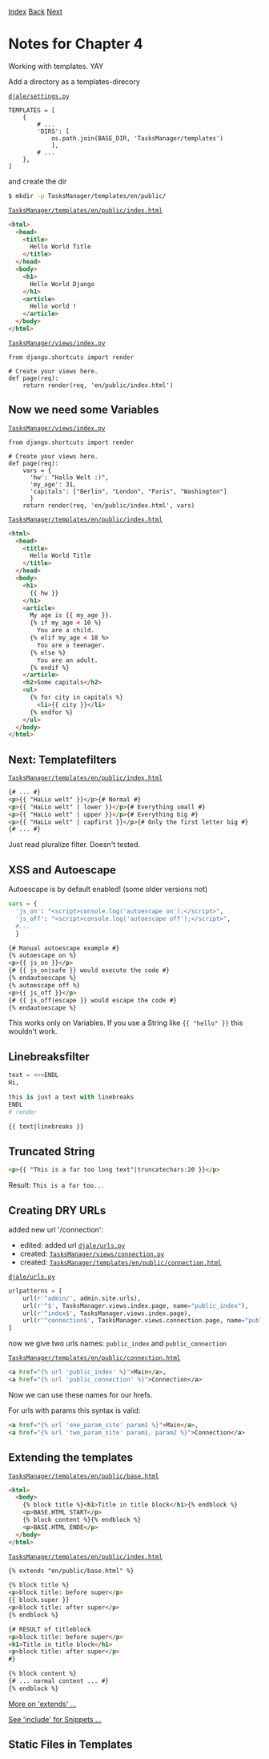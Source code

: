 [Index](README.md)
[Back](003-notes.md)
[Next](#)

# Notes for Chapter 4

Working with templates. YAY

Add a directory as a templates-direcory

[`djale/settings.py`](djale/settings.py)
```python3
TEMPLATES = [
    {
        # ...
        'DIRS': [
            os.path.join(BASE_DIR, 'TasksManager/templates')
            ],
        # ...
    },
]
```

and create the dir

```bash
$ mkdir -p TasksManager/templates/en/public/
```

[`TasksManager/templates/en/public/index.html`](TasksManager/templates/en/public/index.html)
```HTML
<html>
  <head>
    <title>
      Hello World Title
    </title>
  </head>
  <body>
    <h1>
      Hello World Django
    </h1>
    <article>
      Hello world !
    </article>
  </body>
</html>
```

[`TasksManager/views/index.py`](TasksManager/views/index.py)
```python3
from django.shortcuts import render

# Create your views here.
def page(req):
    return render(req, 'en/public/index.html')
```

## Now we need some Variables

[`TasksManager/views/index.py`](TasksManager/views/index.py)
```python3
from django.shortcuts import render

# Create your views here.
def page(req):
    vars = {
      'hw': "Hallo Welt :)",
      'my_age': 31,
      'capitals': ["Berlin", "London", "Paris", "Washington"]
      }
    return render(req, 'en/public/index.html', vars)
```

[`TasksManager/templates/en/public/index.html`](TasksManager/templates/en/public/index.html)
```HTML
<html>
  <head>
    <title>
      Hello World Title
    </title>
  </head>
  <body>
    <h1>
      {{ hw }}
    </h1>
    <article>
      My age is {{ my_age }}.
      {% if my_age < 10 %}
        You are a child.
      {% elif my_age < 18 %>
        You are a teenager.
      {% else %}
        You are an adult.
      {% endif %}
    </article>
    <h2>Some capitals</h2>
    <ul>
      {% for city in capitals %}
        <li>{{ city }}</li>
      {% endfor %}
    </ul>
  </body>
</html>
```

## Next: Templatefilters

[`TasksManager/templates/en/public/index.html`](TasksManager/templates/en/public/index.html)
```HTML
{# ... #}
<p>{{ "HaLLo welt" }}</p>{# Normal #}
<p>{{ "HaLLo welt" | lower }}</p>{# Everything small #}
<p>{{ "HaLLo welt" | upper }}</p>{# Everything big #}
<p>{{ "HaLLo welt" | capfirst }}</p>{# Only the first letter big #}
{# ... #}
```

Just read pluralize filter. Doesn't tested.

## XSS and Autoescape

Autoescape is by default enabled! (some older versions not)

```Python
vars = {
  'js_on': "<script>console.log('autoescape on');</script>",
  'js_off': "<script>console.log('autoescape off');</script>",
  #...
  }
```

```HTML
{# Manual autoescape example #}
{% autoescape on %}
<p>{{ js_on }}</p>
{# {{ js_on|safe }} would execute the code #}
{% endautoescape %}
{% autoescape off %}
<p>{{ js_off }}</p>
{# {{ js_off|escape }} would escape the code #}
{% endautoescape %}
```

This works only on Variables. If you use a String like `{{ "hello" }}` this wouldn't work.

## Linebreaksfilter

```Python
text = <<<ENDL
Hi,

this is just a text with linebreaks
ENDL
# render
```

```HTML
{{ text|linebreaks }}
```

## Truncated String

```HTML
<p>{{ "This is a far too long text"|truncatechars:20 }}</p>
```
Result: `This is a far too...`

## Creating DRY URLs

added new url '/connection':

* edited: added url [`djale/urls.py`](djale/urls.py)
* created: [`TasksManager/views/connection.py`](TasksManager/views/connection.py)
* created: [`TasksManager/templates/en/public/connection.html`](TasksManager/templates/en/public/connection.html)

[`djale/urls.py`](djale/urls.py)
```Python
urlpatterns = [
    url(r'^admin/', admin.site.urls),
    url(r'^$', TasksManager.views.index.page, name="public_index"),
    url(r'^index$', TasksManager.views.index.page),
    url(r'^connection$', TasksManager.views.connection.page, name="public_connection"),
]
```

now we give two urls names: `public_index` and `public_connection`


[`TasksManager/templates/en/public/connection.html`](TasksManager/templates/en/public/connection.html)
```Html
<a href="{% url 'public_index' %}">Main</a>,
<a href="{% url 'public_connection' %}">Connection</a>
```

Now we can use these names for our hrefs.

For urls with params this syntax is valid:

```Html
<a href="{% url 'one_param_site' param1 %}">Main</a>,
<a href="{% url 'two_param_site' param1, param2 %}">Connection</a>
```

## Extending the templates

[`TasksManager/templates/en/public/base.html`](TasksManager/templates/en/public/base.html)
```HTML
<html>
  <body>
    {% block title %}<h1>Title in title block</h1>{% endblock %}
    <p>BASE.HTML START</p>
    {% block content %}{% endblock %}
    <p>BASE.HTML ENDE</p>
  </body>
</html>
```

[`TasksManager/templates/en/public/index.html`](TasksManager/templates/en/public/index.html)
```HTML
{% extends "en/public/base.html" %}

{% block title %}
<p>block title: before super</p>
{{ block.super }}
<p>block title: after super</p>
{% endblock %}

{# RESULT of titleblock
<p>block title: before super</p>
<h1>Title in title block</h1>
<p>block title: after super</p>
#}

{% block content %}
{# ... normal content ... #}
{% endblock %}
```

[More on 'extends' ...](https://docs.djangoproject.com/en/1.10/ref/templates/builtins/#extends)

[See 'include' for Snippets ...](https://docs.djangoproject.com/en/1.10/ref/templates/builtins/#include)

## Static Files in Templates
